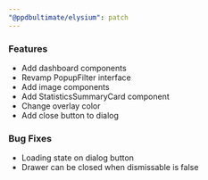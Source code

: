```yaml
---
"@ppdbultimate/elysium": patch
---
```


### Features
- Add dashboard components
- Revamp PopupFilter interface
- Add image components
- Add StatisticsSummaryCard component
- Change overlay color
- Add close button to dialog

### Bug Fixes
- Loading state on dialog button
- Drawer can be closed when dismissable is false

